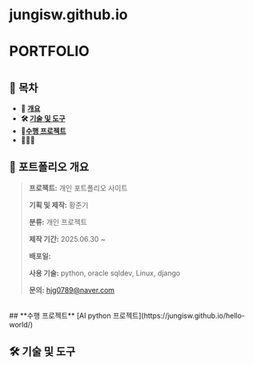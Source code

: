 # jungisw.github.io
# **PORTFOLIO**
# 

## **📗 목차**

<b>

- 📝 [개요](#-포트폴리오-개요)
- 🛠 [기술 및 도구](#-기술-및-도구)
- 🔗[수행 프로젝트](#-수행-프로젝트)
- 👨🏻‍💻 

</b>

## **📝 포트폴리오 개요**



> **프로젝트:** 개인 포트폴리오 사이트
>
> **기획 및 제작:** 황준기
>
> **분류:** 개인 프로젝트
>
> **제작 기간:** 2025.06.30 ~
>
> **배포일:** 
>
>
> **사용 기술:** python, oracle sqldev, Linux, django
>
> **문의:** hjg0789@naver.com

<br />
## **수행 프로젝트**
[AI python 프로젝트](https://jungisw.github.io/hello-world/)

<br />

## **🛠 기술 및 도구**



<br />





